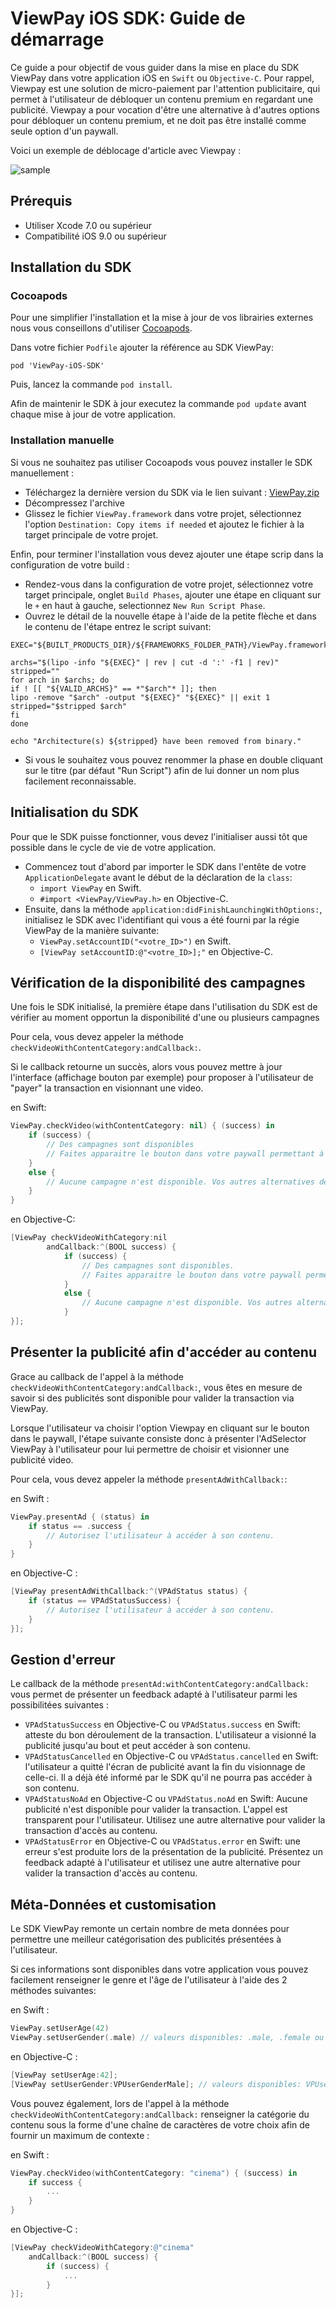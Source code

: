 
# ViewPay iOS SDK: Guide de démarrage

Ce guide a pour objectif de vous guider dans la mise en place du SDK ViewPay dans votre application iOS en `Swift` ou `Objective-C`.
Pour rappel, Viewpay est une solution de micro-paiement par l'attention publicitaire, qui permet à l'utilisateur de débloquer un contenu premium en regardant une publicité. Viewpay a pour vocation d'être une alternative à d'autres options pour débloquer un contenu premium, et ne doit pas être installé comme seule option d'un paywall.

Voici un exemple de déblocage d'article avec Viewpay : 

![sample](https://github.com/TechViewpay/ViewPay-iOS/blob/master/DocImages/parcours_vp_mobile3.png?raw=true)

## Prérequis

- Utiliser Xcode 7.0 ou supérieur 
- Compatibilité iOS 9.0 ou supérieur

## Installation du SDK

### Cocoapods

Pour une simplifier l'installation et la mise à jour de vos librairies externes nous vous conseillons d'utiliser [Cocoapods](https://www.cocoapods.org).

Dans votre fichier `Podfile` ajouter la référence au SDK ViewPay:

```
pod 'ViewPay-iOS-SDK'
```

Puis, lancez la commande `pod install`.

Afin de maintenir le SDK à jour executez la commande `pod update` avant chaque mise à jour de votre application.

### Installation manuelle

Si vous ne souhaitez pas utiliser Cocoapods vous pouvez installer le SDK manuellement :

- Téléchargez la dernière version du SDK via le lien suivant : [ViewPay.zip](https://github.com/TechViewpay/ViewPay-iOS/blob/master/Dist/ViewPay.zip?raw=true)
- Décompressez l'archive
- Glissez le fichier `ViewPay.framework` dans votre projet, sélectionnez l'option `Destination: Copy items if needed` et ajoutez le fichier à la target principale de votre projet.

Enfin, pour terminer l'installation vous devez ajouter une étape scrip dans la configuration de votre build :

- Rendez-vous dans la configuration de votre projet, sélectionnez votre target principale, onglet `Build Phases`, ajouter une étape en cliquant sur le `+` en haut à gauche, selectionnez `New Run Script Phase`.
- Ouvrez le détail de la nouvelle étape à l'aide de la petite flèche et dans le contenu de l'étape entrez le script suivant: 
```
EXEC="${BUILT_PRODUCTS_DIR}/${FRAMEWORKS_FOLDER_PATH}/ViewPay.framework/ViewPay"

archs="$(lipo -info "${EXEC}" | rev | cut -d ':' -f1 | rev)"
stripped=""
for arch in $archs; do
if ! [[ "${VALID_ARCHS}" == *"$arch"* ]]; then
lipo -remove "$arch" -output "${EXEC}" "${EXEC}" || exit 1
stripped="$stripped $arch"
fi
done

echo "Architecture(s) ${stripped} have been removed from binary."
```
- Si vous le souhaitez vous pouvez renommer la phase en double cliquant sur le titre (par défaut "Run Script") afin de lui donner un nom plus facilement reconnaissable.

## Initialisation du SDK

Pour que le SDK puisse fonctionner, vous devez l'initialiser aussi tôt que possible dans le cycle de vie de votre application.

- Commencez tout d'abord par importer le SDK dans l'entête de votre `ApplicationDelegate` avant le début de la déclaration de la `class`: 
	- `import ViewPay` en Swift.
	- `#import <ViewPay/ViewPay.h>` en Objective-C.
- Ensuite, dans la méthode `application:didFinishLaunchingWithOptions:`, initialisez le SDK avec l'identifiant qui vous a été fourni par la régie ViewPay de la manière suivante:
	- `ViewPay.setAccountID("<votre_ID>")` en Swift.
	- `[ViewPay setAccountID:@"<votre_ID>];"` en Objective-C.

## Vérification de la disponibilité des campagnes

Une fois le SDK initialisé, la première étape dans l'utilisation du SDK est de vérifier au moment opportun la disponibilité d'une ou plusieurs campagnes

Pour cela, vous devez appeler la méthode `checkVideoWithContentCategory:andCallback:`.

Si le callback retourne un succès, alors vous pouvez mettre à jour l'interface (affichage bouton par exemple) pour proposer à l'utilisateur de "payer" la transaction en visionnant une video.

en Swift:

```swift
ViewPay.checkVideo(withContentCategory: nil) { (success) in
	if (success) {
		// Des campagnes sont disponibles
		// Faites apparaitre le bouton dans votre paywall permettant à l'utilisateur d'accèder à son contenu via ViewPay.
	}
	else {
		// Aucune campagne n'est disponible. Vos autres alternatives de payement sont toujours proposées à votre utilisateur.
	}   
}
```

en Objective-C:

```objective-c
[ViewPay checkVideoWithCategory:nil
		andCallback:^(BOOL success) {
			if (success) {
				// Des campagnes sont disponibles.
				// Faites apparaitre le bouton dans votre paywall permettant à l'utilisateur d'accèder à son contenu via ViewPay.
			}
			else {
				// Aucune campagne n'est disponible. Vos autres alternatives de payement sont toujours proposées à votre utilisateur.
			} 
}];
```

## Présenter la publicité afin d'accéder au contenu

Grace au callback de l'appel à la méthode `checkVideoWithContentCategory:andCallback:`, vous êtes en mesure de savoir si des publicités sont disponible pour valider la transaction via ViewPay.

Lorsque l'utilisateur va choisir l'option Viewpay en cliquant sur le bouton dans le paywall, l'étape suivante consiste donc à présenter l'AdSelector ViewPay à l'utilisateur pour lui permettre de choisir et visionner une publicité video.

Pour cela, vous devez appeler la méthode `presentAdWithCallback:`:

en Swift :

```swift
ViewPay.presentAd { (status) in
	if status == .success {
		// Autorisez l'utilisateur à accéder à son contenu.
	}             
}
```

en Objective-C :

```objective-c
[ViewPay presentAdWithCallback:^(VPAdStatus status) {
	if (status == VPAdStatusSuccess) {
		// Autorisez l'utilisateur à accéder à son contenu.
	}
}];
```

## Gestion d'erreur

Le callback de la méthode `presentAd:withContentCategory:andCallback:` vous permet de présenter un feedback adapté à l'utilisateur parmi les possibilitées suivantes :

- `VPAdStatusSuccess` en Objective-C ou `VPAdStatus.success` en Swift: atteste du bon déroulement de la transaction. L'utilisateur a visionné la publicité jusqu'au bout et peut accéder à son contenu.
- `VPAdStatusCancelled` en Objective-C ou `VPAdStatus.cancelled` en Swift: l'utilisateur a quitté l'écran de publicité avant la fin du visionnage de celle-ci. Il a déjà été informé par le SDK qu'il ne pourra pas accéder à son contenu.
- `VPAdStatusNoAd` en Objective-C ou `VPAdStatus.noAd` en Swift: Aucune publicité n'est disponible pour valider la transaction. L'appel est transparent pour l'utilisateur. Utilisez une autre alternative pour valider la transaction d'accès au contenu.
- `VPAdStatusError` en Objective-C ou `VPAdStatus.error` en Swift: une erreur s'est produite lors de la présentation de la publicité. Présentez un feedback adapté à l'utilisateur et utilisez une autre alternative pour valider la transaction d'accès au contenu.

## Méta-Données et customisation

Le SDK ViewPay remonte un certain nombre de meta données pour permettre une meilleur catégorisation des publicités présentées à l'utilisateur.

Si ces informations sont disponibles dans votre application vous pouvez facilement renseigner le genre et l'âge de l'utilisateur à l'aide des 2 méthodes suivantes:

en Swift :

```swift
ViewPay.setUserAge(42)
ViewPay.setUserGender(.male) // valeurs disponibles: .male, .female ou .other

```

en Objective-C :

```objective-c
[ViewPay setUserAge:42];
[ViewPay setUserGender:VPUserGenderMale]; // valeurs disponibles: VPUserGenderMale, VPUserGenderFemale ou VPUserGenderOther
```

Vous pouvez également, lors de l'appel à la méthode `checkVideoWithContentCategory:andCallback:` renseigner la catégorie du contenu sous la forme d'une chaîne de caractères de votre choix afin de fournir un maximum de contexte :

en Swift :

```swift
ViewPay.checkVideo(withContentCategory: "cinema") { (success) in
	if success {
		...
	}             
}
```

en Objective-C :


```objective-c
[ViewPay checkVideoWithCategory:@"cinema" 
	andCallback:^(BOOL success) {
		if (success) {
			...
		} 
}];
```
